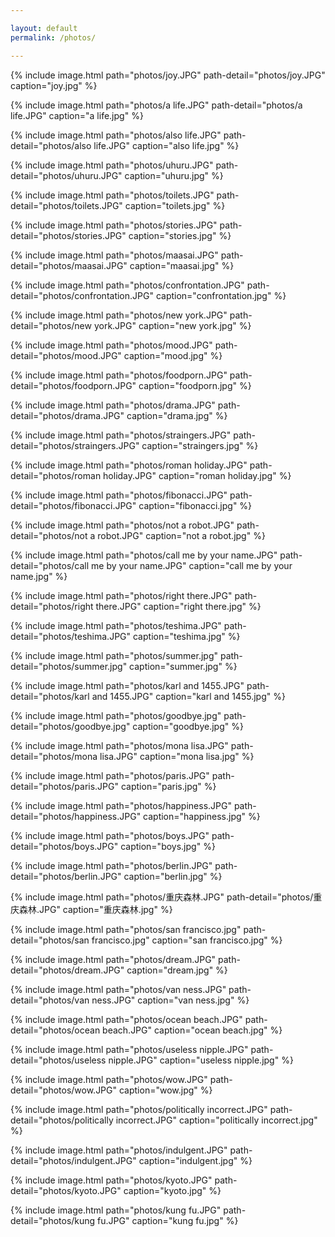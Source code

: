 ```yaml
---

layout: default
permalink: /photos/

---
```

{% include image.html path="photos/joy.JPG" path-detail="photos/joy.JPG" caption="joy.jpg" %}

{% include image.html path="photos/a life.JPG" path-detail="photos/a life.JPG" caption="a life.jpg" %}

{% include image.html path="photos/also life.JPG" path-detail="photos/also life.JPG" caption="also life.jpg" %}

{% include image.html path="photos/uhuru.JPG" path-detail="photos/uhuru.JPG" caption="uhuru.jpg" %}

{% include image.html path="photos/toilets.JPG" path-detail="photos/toilets.JPG" caption="toilets.jpg" %}

{% include image.html path="photos/stories.JPG" path-detail="photos/stories.JPG" caption="stories.jpg" %}

{% include image.html path="photos/maasai.JPG" path-detail="photos/maasai.JPG" caption="maasai.jpg" %}

{% include image.html path="photos/confrontation.JPG" path-detail="photos/confrontation.JPG" caption="confrontation.jpg" %}

{% include image.html path="photos/new york.JPG" path-detail="photos/new york.JPG" caption="new york.jpg" %}

{% include image.html path="photos/mood.JPG" path-detail="photos/mood.JPG" caption="mood.jpg" %}

{% include image.html path="photos/foodporn.JPG" path-detail="photos/foodporn.JPG" caption="foodporn.jpg" %}

{% include image.html path="photos/drama.JPG" path-detail="photos/drama.JPG" caption="drama.jpg" %}

{% include image.html path="photos/straingers.JPG" path-detail="photos/straingers.JPG" caption="straingers.jpg" %}

{% include image.html path="photos/roman holiday.JPG" path-detail="photos/roman holiday.JPG" caption="roman holiday.jpg" %}

{% include image.html path="photos/fibonacci.JPG" path-detail="photos/fibonacci.JPG" caption="fibonacci.jpg" %}

{% include image.html path="photos/not a robot.JPG" path-detail="photos/not a robot.JPG" caption="not a robot.jpg" %}

{% include image.html path="photos/call me by your name.JPG" path-detail="photos/call me by your name.JPG" caption="call me by your name.jpg" %}

{% include image.html path="photos/right there.JPG" path-detail="photos/right there.JPG" caption="right there.jpg" %}

{% include image.html path="photos/teshima.JPG" path-detail="photos/teshima.JPG" caption="teshima.jpg" %}

{% include image.html path="photos/summer.jpg" path-detail="photos/summer.jpg" caption="summer.jpg" %}

{% include image.html path="photos/karl and 1455.JPG" path-detail="photos/karl and 1455.JPG" caption="karl and 1455.jpg" %}

{% include image.html path="photos/goodbye.jpg" path-detail="photos/goodbye.jpg" caption="goodbye.jpg" %}

{% include image.html path="photos/mona lisa.JPG" path-detail="photos/mona lisa.JPG" caption="mona lisa.jpg" %}

{% include image.html path="photos/paris.JPG" path-detail="photos/paris.JPG" caption="paris.jpg" %}

{% include image.html path="photos/happiness.JPG" path-detail="photos/happiness.JPG" caption="happiness.jpg" %}

{% include image.html path="photos/boys.JPG" path-detail="photos/boys.JPG" caption="boys.jpg" %}

{% include image.html path="photos/berlin.JPG" path-detail="photos/berlin.JPG" caption="berlin.jpg" %}

{% include image.html path="photos/重庆森林.JPG" path-detail="photos/重庆森林.JPG" caption="重庆森林.jpg" %}

{% include image.html path="photos/san francisco.jpg" path-detail="photos/san francisco.jpg" caption="san francisco.jpg" %}

{% include image.html path="photos/dream.JPG" path-detail="photos/dream.JPG" caption="dream.jpg" %}

{% include image.html path="photos/van ness.JPG" path-detail="photos/van ness.JPG" caption="van ness.jpg" %}

{% include image.html path="photos/ocean beach.JPG" path-detail="photos/ocean beach.JPG" caption="ocean beach.jpg" %}

{% include image.html path="photos/useless nipple.JPG" path-detail="photos/useless nipple.JPG" caption="useless nipple.jpg" %}

{% include image.html path="photos/wow.JPG" path-detail="photos/wow.JPG" caption="wow.jpg" %}

{% include image.html path="photos/politically incorrect.JPG" path-detail="photos/politically incorrect.JPG" caption="politically incorrect.jpg" %}

{% include image.html path="photos/indulgent.JPG" path-detail="photos/indulgent.JPG" caption="indulgent.jpg" %}

{% include image.html path="photos/kyoto.JPG" path-detail="photos/kyoto.JPG" caption="kyoto.jpg" %}

{% include image.html path="photos/kung fu.JPG" path-detail="photos/kung fu.JPG" caption="kung fu.jpg" %}

